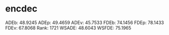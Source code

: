 # encdec

ADEb: 48.9245
ADEp: 49.4659
ADEv: 45.7533
FDEb: 74.1456
FDEp: 78.1433
FDEv: 67.8068
Rank: 1721
WSADE: 48.6043
WSFDE: 75.1965